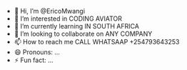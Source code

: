 - 👋 Hi, I’m @EricoMwangi
- 👀 I’m interested in CODING AVIATOR
- 🌱 I’m currently learning IN SOUTH AFRICA
- 💞️ I’m looking to collaborate on ANY COMPANY
- 📫 How to reach me CALL WHATSAAP +254793643253
- 😄 Pronouns: ...
- ⚡ Fun fact: ...

<!---
EricoMwangi/EricoMwangi is a ✨ special ✨ repository because its `README.md` (this file) appears on your GitHub profile.
You can click the Preview link to take a look at your changes.
--->
